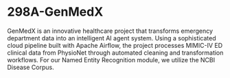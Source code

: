 # 298A-GenMedX
GenMedX is an innovative healthcare project that transforms emergency department data into an intelligent AI agent system. Using a sophisticated cloud pipeline built with Apache Airflow, the project processes MIMIC-IV ED clinical data from PhysioNet through automated cleaning and transformation workflows. For our Named Entity Recognition module, we utilize the NCBI Disease Corpus.
